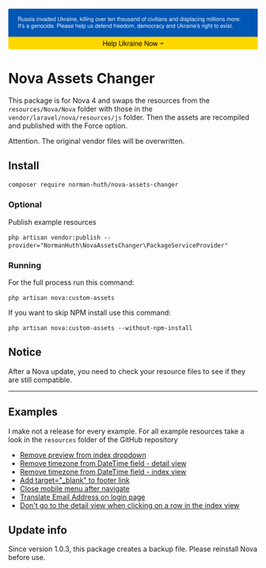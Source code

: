 [![Stand With Ukraine](https://raw.githubusercontent.com/vshymanskyy/StandWithUkraine/main/banner2-direct.svg)](https://vshymanskyy.github.io/StandWithUkraine/)

# Nova Assets Changer
This package is for Nova 4 and swaps the resources from the `resources/Nova/Nova` folder with those in the `vendor/laravel/nova/resources/js` folder. 
Then the assets are recompiled and published with the Force option.

Attention. The original vendor files will be overwritten.

## Install
```
composer require norman-huth/nova-assets-changer
```

### Optional
Publish example resources
```
php artisan vendor:publish --provider="NormanHuth\NovaAssetsChanger\PackageServiceProvider"
```

### Running
For the full process run this command:
```
php artisan nova:custom-assets
```

If you want to skip NPM install use this command:
```
php artisan nova:custom-assets --without-npm-install
```

## Notice
After a Nova update, you need to check your resource files to see if they are still compatible.

___
## Examples
I make not a release for every example. For all example resources take a look in the `resources` folder of the GitHub repository

* [Remove preview from index dropdown](resources/Nova/js/components/Dropdowns/InlineActionDropdown.vue)
* [Remove timezone from DateTime field - detail view](resources/Nova/js/fields/Detail/DateTimeField.vue)
* [Remove timezone from DateTime field - index view](resources/Nova/js/fields/Index/DateTimeField.vue)
* [Add target="_blank" to footer link](resources/Nova/js/layouts/Footer.vue)
* [Close mobile menu after navigate](resources/Nova/js/layouts/MainHeader.vue)
* [Translate Email Address on login page](resources/Nova/js/pages/Login.vue)
* [Don't go to the detail view when clicking on a row in the index view](resources/Nova/js/components/ResourceTableRow.vue)

## Update info
Since version 1.0.3, this package creates a backup file. Please reinstall Nova before use.
